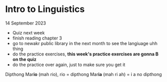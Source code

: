 # Intro to Linguistics

14 September 2023

- Quiz next week
- finish reading chapter 3
- go to newakr public library in the next month to see the langiuage uhh thing
- do the practice exercises, **this week's practice exercises are gonna B on the quiz**
- do the practice over again, just to make sure you get it


Dipthong
Mar**io** (mah rio), rio  = dipthong
Mar**ia** (mah ri ah) = i a no dipthong


